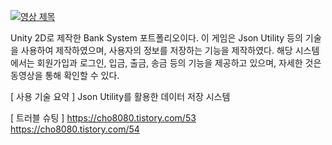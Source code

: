 [![영상 제목](https://img.youtube.com/vi/9o0dZ3QqJX4/0.jpg)](https://www.youtube.com/watch?v=9o0dZ3QqJX4)

Unity 2D로 제작한 Bank System 포트폴리오이다. 이 게임은 Json Utility 등의 기술을 사용하여 제작하였으며, 사용자의 정보를 저장하는 기능을 제작하였다. 
해당 시스템에서는 회원가입과 로그인, 입금, 출금, 송금 등의 기능을 제공하고 있으며, 자세한 것은 동영상을 통해 확인할 수 있다.

[ 사용 기술 요약 ]
Json Utility를 활용한 데이터 저장 시스템

[ 트러블 슈팅 ]
https://cho8080.tistory.com/53
https://cho8080.tistory.com/54
